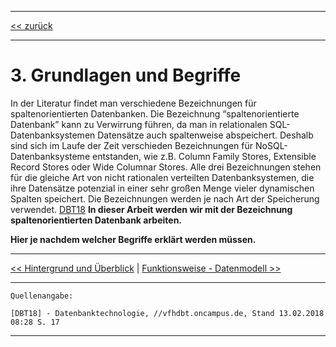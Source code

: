 ***

[<< zurück](02_toc.md)

***

# 3. Grundlagen und Begriffe

In der Literatur findet man verschiedene Bezeichnungen für spaltenorientierten Datenbanken. Die Bezeichnung “spaltenorientierte Datenbank” kann zu Verwirrung führen, da man in relationalen SQL-Datenbanksystemen Datensätze auch spaltenweise abspeichert. Deshalb sind sich im Laufe der Zeit verschieden Bezeichnungen für NoSQL-Datenbanksysteme entstanden, wie z.B. Column Family Stores, Extensible Record Stores oder Wide Columnar Stores. Alle drei Bezeichnungen stehen für die gleiche Art von nicht rationalen verteilten Datenbanksystemen, die ihre Datensätze potenzial in einer sehr großen Menge vieler dynamischen Spalten speichert. Die Bezeichnungen werden je nach Art der Speicherung verwendet. [DBT18](references.md)  **In dieser Arbeit werden wir mit der Bezeichnung spaltenorientierten Datenbank arbeiten.**

**Hier je nachdem welcher Begriffe erklärt werden müssen.**



***

[<< Hintergrund und Überblick](04_history.md) | [Funktionsweise - Datenmodell >>](06-1_data_model.md)

***

```
Quellenangabe:

[DBT18] - Datenbanktechnologie, //vfhdbt.oncampus.de, Stand 13.02.2018 08:28 S. 17

```

***